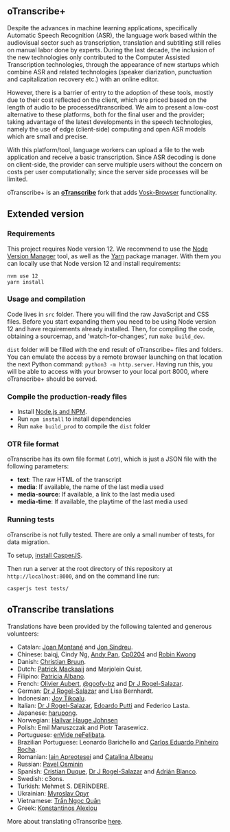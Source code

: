 ## oTranscribe+

Despite the advances in machine learning applications, specifically Automatic Speech Recognition (ASR), the language work based within the audiovisual sector such as transcription, translation and subtitling still relies on manual labor done by experts. During the last decade, the inclusion of the new technologies only contributed to the Computer Assisted Transcription technologies, through the appearance of new startups which combine ASR and related technologies (speaker diarization, punctuation and capitalization recovery etc.) with an online editor. 

However, there is a barrier of entry to the adoption of these tools, mostly due to their cost reflected on the client, which are priced based on the length of audio to be processed/transcribed. We aim to present a low-cost alternative to these platforms, both for the final user and the provider; taking advantage of the latest developments in the speech technologies, namely the use of edge (client-side) computing and open ASR models which are small and precise.

With this platform/tool, language workers can upload a file to the web application and receive a basic transcription. Since ASR decoding is done on client-side, the provider can serve multiple users without the concern on costs per user computationally; since the server side processes will be limited.

oTranscribe+ is an **[oTranscribe](http://oTranscribe.com/)** fork that adds [Vosk-Browser](https://github.com/ccoreilly/vosk-browser) functionality.

## Extended version

### Requirements

This project requires Node version 12. We recommend to use the [Node Version Manager](https://github.com/nvm-sh/nvm) tool, as well as the [Yarn](https://yarnpkg.com/) package manager. With them you can locally use that Node version 12 and install requirements:

```
nvm use 12
yarn install
```

### Usage and compilation

Code lives in `src` folder. There you will find the raw JavaScript and CSS files. Before you start expanding them you need to be using Node version 12 and have requirements already installed. Then, for compiling the code, obtaining a sourcemap, and 'watch-for-changes', run `make build_dev`.

`dist` folder will be filled with the end result of oTranscribe+ files and folders. You can emulate the access by a remote browser launching on that location the next Python command: `python3 -m http.server`. Having run this, you will be able to access with your browser to your local port 8000, where oTranscribe+ should be served.

### Compile the production-ready files

- Install [Node.js and NPM](https://nodejs.org).
- Run `npm install` to install dependencies
- Run `make build_prod` to compile the `dist` folder

### OTR file format

oTranscribe has its own file format (.otr), which is just a JSON file with the following parameters:

* **text**: The raw HTML of the transcript
* **media**: If available, the name of the last media used
* **media-source**: If available, a link to the last media used
* **media-time**: If available, the playtime of the last media used

### Running tests

oTranscribe is not fully tested. There are only a small number of tests, for data migration.

To setup, [install CasperJS](http://docs.casperjs.org/en/latest/installation.html).

Then run a server at the root directory of this repository at `http://localhost:8000`, and on the command line run:

    casperjs test tests/

## oTranscribe translations

Translations have been provided by the following talented and generous volunteers:

*   Catalan: [Joan Montané](http://www.softcatala.org/wiki/Usuari:Jmontane) and [Jon Sindreu](https://twitter.com/jonsindreu).
*   Chinese: baiqj, Cindy Ng, [Andy Pan](https://github.com/andy0130tw), [Cp0204](https://github.com/Cp0204) and [Robin Kwong](https://github.com/RobinKwong)
*   Danish: [Christian Bruun](http://christianb.dk).
*   Dutch: [Patrick Mackaaij](http://www.eenmanierom.nl) and Marjolein Quist.
*   Filipino: [Patricia Albano](https://www.linkedin.com/in/patriciaclaudiaalbano).
*   French: [Olivier Aubert](http://www.olivieraubert.net), [@goofy-bz](https://github.com/goofy-bz) and [Dr J Rogel-Salazar](http://quantumtunnel.wordpress.com).
*   German: [Dr J Rogel-Salazar](http://quantumtunnel.wordpress.com) and Lisa Bernhardt.
*   Indonesian: [Joy Tikoalu](mailto:joy.tikoalu@gmail.com).
*   Italian: [Dr J Rogel-Salazar](http://quantumtunnel.wordpress.com), [Edoardo Putti](http://edoput.it) and Federico Lasta.
*   Japanese: [harupong](http://blog.harupong.com).
*   Norwegian: [Hallvar Hauge Johnsen](http://www.hyggelaget.no/)
*   Polish: Emil Maruszczak and Piotr Tarasewicz.
*   Portuguese: [enVide neFelibata](http://www.envidenefelibata.com).
*   Brazilian Portuguese: Leonardo Barichello and [Carlos Eduardo Pinheiro Rocha](https://www.linkedin.com/in/carlos-eduardo-pinheiro-rocha-1756395b/).
*   Romanian: [Iain Apreotesei](https://github.com/ibriq) and [Catalina Albeanu](https://twitter.com/catalinacma)
*   Russian: [Pavel Osminin](http://www.proz.com/profile/1783004)
*   Spanish: [Cristian Duque](https://github.com/crskkk), [Dr J Rogel-Salazar](http://quantumtunnel.wordpress.com) and [Adrián Blanco](https://twitter.com/AdrianBlancoR).
*   Swedish: c3ons.
*   Turkish: Mehmet S. DERİNDERE. 
*   Ukrainian: [Myroslav Opyr](https://github.com/myroslav)
*   Vietnamese: [Trần Ngọc Quân](https://github.com/vnwildman)
*   Greek: [Konstantinos Alexiou](http://konalexiou.net)

More about translating oTranscribe [here](https://github.com/oTranscribe/oTranscribe/wiki/Help-translate-oTranscribe).
